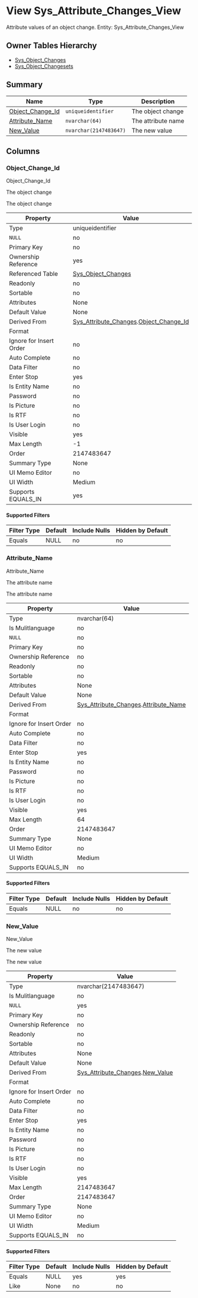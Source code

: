 # View Sys_Attribute_Changes_View

Attribute values of an object change. Entity: Sys_Attribute_Changes_View

## Owner Tables Hierarchy

* [Sys_Object_Changes](Sys_Object_Changes.md)
* [Sys_Object_Changesets](Sys_Object_Changesets.md)

## Summary

| Name | Type | Description |
| - | - | --- |
|[Object_Change_Id](#object_change_id)|`uniqueidentifier` |The object change|
|[Attribute_Name](#attribute_name)|`nvarchar(64)` |The attribute name|
|[New_Value](#new_value)|`nvarchar(2147483647)` |The new value|

## Columns

### Object_Change_Id


Object_Change_Id


The object change


The object change

| Property | Value |
| - | - |
|Type|uniqueidentifier|
|`NULL`|no|
|Primary Key|no|
|Ownership Reference|yes|
|Referenced Table|[Sys_Object_Changes](Sys_Object_Changes.md)|
|Readonly|no|
|Sortable|no|
|Attributes|None|
|Default Value|None|
|Derived From|[Sys_Attribute_Changes](Sys_Attribute_Changes.md).[Object_Change_Id](Sys_Attribute_Changes.md#object_change_id)|
|Format||
|Ignore for Insert Order|no|
|Auto Complete|no|
|Data Filter|no|
|Enter Stop|yes|
|Is Entity Name|no|
|Password|no|
|Is Picture|no|
|Is RTF|no|
|Is User Login|no|
|Visible|yes|
|Max Length|-1|
|Order|2147483647|
|Summary Type|None|
|UI Memo Editor|no|
|UI Width|Medium|
|Supports EQUALS_IN|yes|

#### Supported Filters

| Filter Type | Default |Include Nulls | Hidden by Default |
| - | - | - | - |
|Equals|NULL|no|no|

### Attribute_Name


Attribute_Name


The attribute name


The attribute name

| Property | Value |
| - | - |
|Type|nvarchar(64)|
|Is Mulitlanguage|no|
|`NULL`|no|
|Primary Key|no|
|Ownership Reference|no|
|Readonly|no|
|Sortable|no|
|Attributes|None|
|Default Value|None|
|Derived From|[Sys_Attribute_Changes](Sys_Attribute_Changes.md).[Attribute_Name](Sys_Attribute_Changes.md#attribute_name)|
|Format||
|Ignore for Insert Order|no|
|Auto Complete|no|
|Data Filter|no|
|Enter Stop|yes|
|Is Entity Name|no|
|Password|no|
|Is Picture|no|
|Is RTF|no|
|Is User Login|no|
|Visible|yes|
|Max Length|64|
|Order|2147483647|
|Summary Type|None|
|UI Memo Editor|no|
|UI Width|Medium|
|Supports EQUALS_IN|no|

#### Supported Filters

| Filter Type | Default |Include Nulls | Hidden by Default |
| - | - | - | - |
|Equals|NULL|no|no|

### New_Value


New_Value


The new value


The new value

| Property | Value |
| - | - |
|Type|nvarchar(2147483647)|
|Is Mulitlanguage|no|
|`NULL`|yes|
|Primary Key|no|
|Ownership Reference|no|
|Readonly|no|
|Sortable|no|
|Attributes|None|
|Default Value|None|
|Derived From|[Sys_Attribute_Changes](Sys_Attribute_Changes.md).[New_Value](Sys_Attribute_Changes.md#new_value)|
|Format||
|Ignore for Insert Order|no|
|Auto Complete|no|
|Data Filter|no|
|Enter Stop|yes|
|Is Entity Name|no|
|Password|no|
|Is Picture|no|
|Is RTF|no|
|Is User Login|no|
|Visible|yes|
|Max Length|2147483647|
|Order|2147483647|
|Summary Type|None|
|UI Memo Editor|no|
|UI Width|Medium|
|Supports EQUALS_IN|no|

#### Supported Filters

| Filter Type | Default |Include Nulls | Hidden by Default |
| - | - | - | - |
|Equals|NULL|yes|yes|
|Like|None|no|no|


